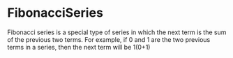 # FibonacciSeries
Fibonacci series is a special type of series in which the next term is the sum of the previous two terms. For example, if 0 and 1 are the two previous terms in a series, then the next term will be 1(0+1)
